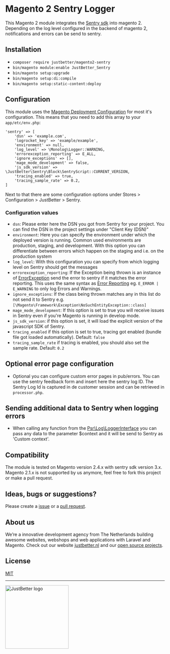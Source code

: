 # Magento 2 Sentry Logger

This Magento 2 module integrates the [Sentry sdk](https://github.com/getsentry/sentry-php) into magento 2. Depending on the log level configured in the backend of magento 2, notifications and errors can be send to sentry.

## Installation
- `composer require justbetter/magento2-sentry`
- `bin/magento module:enable JustBetter_Sentry`
- `bin/magento setup:upgrade`
- `bin/magento setup:di:compile`
- `bin/magento setup:static-content:deploy`

## Configuration
This module uses the [Magento Deployment Configuration](https://devdocs.magento.com/guides/v2.3/config-guide/config/config-php.html) for most it's configuration. This means that you need to add this array to your `app/etc/env.php`:

```
'sentry' => [
    'dsn' => 'example.com',
    'logrocket_key' => 'example/example',
    'environment' => null,
    'log_level' => \Monolog\Logger::WARNING,
    'errorexception_reporting' => E_ALL,
    'ignore_exceptions' => [],
    'mage_mode_development' => false,
    'js_sdk_version' => \JustBetter\Sentry\Block\SentryScript::CURRENT_VERSION,
    'tracing_enabled' => true, 
    'tracing_sample_rate' => 0.2,
]
```

Next to that there are some configuration options under Stores > Configuration > JustBetter > Sentry.

### Configuration values
* `dsn`: Please enter here the DSN you got from Sentry for your project. You can find the DSN in the project settings under "Client Key (DSN)"
* `environment`: Here you can specify the environment under which the deployed version is running. Common used environments are production, staging, and development. With this option you can differentiate between errors which happen on the staging and i.e. on the production system
* `log_level`: With this configuration you can specify from which logging level on Sentry should get the messages
* `errorexception_reporting`: If the Exception being thrown is an instance of [ErrorException](https://www.php.net/manual/en/class.errorexception.php) send the error to sentry if it matches the error reporting. This uses the same syntax as [Error Reporting](https://www.php.net/manual/en/function.error-reporting.php) eg. `E_ERROR | E_WARNING` to only log Errors and Warnings.
* `ignore_exceptions`: If the class being thrown matches any in this list do not send it to Sentry e.g. `[\Magento\Framework\Exception\NoSuchEntityException::class]`
* `mage_mode_development`: If this option is set to true you will receive issues in Sentry even if you're Magento is running in develop mode.
* `js_sdk_version`: if this option is set, it will load the explicit version of the javascript SDK of Sentry. 
* `tracing_enabled` if this option is set to true, tracing got enabled (bundle file got loaded automatically). Default: `false`
* `tracing_sample_rate` if tracing is enabled, you should also set the sample rate. Default: `0.2`

## Optional error page configuration
- Optional you can configure custom error pages in pub/errors. You can use the sentry feedback form and insert here the sentry log ID. The Sentry Log Id is captured in de customer session and can be retrieved in `processor.php`.

## Sending additional data to Sentry when logging errors
- When calling any function from the [Psr\Log\LoggerInterface](https://github.com/php-fig/log/blob/master/src/LoggerInterface.php) you can pass any data to the parameter $context and it will be send to Sentry as 'Custom context'.

## Compatibility
The module is tested on Magento version 2.4.x with sentry sdk version 3.x. Magento 2.1.x is not supported by us anymore, feel free to fork this project or make a pull request.

## Ideas, bugs or suggestions?
Please create a [issue](https://github.com/justbetter/magento2-sentry/issues) or a [pull request](https://github.com/justbetter/magento2-sentry/pulls).

## About us
We’re a innovative development agency from The Netherlands building awesome websites, webshops and web applications with Laravel and Magento. Check out our website [justbetter.nl](https://justbetter.nl) and our [open source projects](https://github.com/justbetter).

## License
[MIT](LICENSE)

---

<a href="https://justbetter.nl" title="JustBetter"><img src="https://raw.githubusercontent.com/justbetter/art/master/justbetter-logo.png" width="200px" alt="JustBetter logo"></a>

